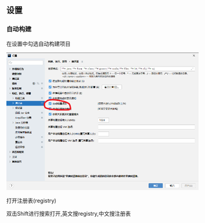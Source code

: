 ## 设置

### 自动构建

在设置中勾选自动构建项目

![image-20211229092209203](img/image-20211229092209203.png)

打开注册表(registry)

双击Shift进行搜索打开,英文搜registry,中文搜注册表













